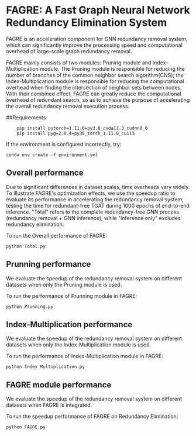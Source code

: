 # FAGRE: A Fast Graph Neural Network Redundancy Elimination System

FAGRE is an acceleration component for GNN redundancy removal system, which can significantly improve the processing speed and computational overhead of large-scale graph redundancy removal.

FAGRE mainly consists of two modules: Pruning module and Index-Multiplication module. The Pruning module is responsible for reducing the number of branches of the common neighbor search algorithm(CNS); the Index-Multiplication module is responsible for reducing the computational overhead when finding the intersection of neighbor sets between nodes. With their combined effect, FAGRE can greatly reduce the computational overhead of redundant search, so as to achieve the purpose of accelerating the overall redundancy removal execution process.



##Requirements
```
    pip install pytorch=1.11.0=py3.8_cuda11.3_cudnn8_0
    pip install pyg=2.0.4=py38_torch_1.11.0_cu113
```

If the environment is configured incorrectly, try:

```
conda env create -f environment.yml
```

## Overall performance

Due to significant differences in dataset scales, time overheads vary widely. To illustrate FAGRE's optimization effects, we use the speedup ratio to evaluate its performance in accelerating the redundancy removal system, testing the time for redundant-free TGAT during 1000 epochs of end-to-end inference. "Total" refers to the complete redundancy-free GNN process (redundancy removal + GNN inference), while "inference only" excludes redundancy elimination.

To run the Overall performance of FAGRE:
```
python Total.py
```



## Prunning performance

We evaluate the speedup of the redundancy removal system on different datasets when only the Pruning module is used.

To run the performance of Prunning module in FAGRE:
```
python Prunning.py
```



## Index-Multiplication  performance

We evaluate the speedup of the redundancy removal system on different datasets when only the Index-Multiplication module is used.

To run the performance of Index-Multiplication module in FAGRE:
```
python Index_Multiplication.py
```

## FAGRE module performance

We evaluate the speedup of the redundancy removal system on different datasets when FAGRE is integrated.

To run the speedup performance of FAGRE on Redundancy Elimination:
```
python FAGRE.py
```
